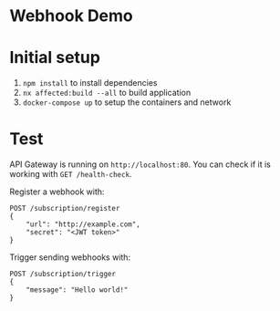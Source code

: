 # Webhook Demo

# Initial setup

1. `npm install` to install dependencies
2. `nx affected:build --all` to build application
3. `docker-compose up` to setup the containers and network

# Test

API Gateway is running on `http://localhost:80`. You can check if it is working with `GET /health-check`.

Register a webhook with:
```
POST /subscription/register
{
	"url": "http://example.com",
	"secret": "<JWT token>"
}
 ```

Trigger sending webhooks with:
```
POST /subscription/trigger
{
	"message": "Hello world!"
}
 ```
